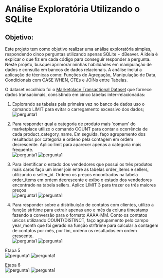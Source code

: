 # Análise Exploratória Utilizando o SQLite

## Objetivo:
Este projeto tem como objetivo realizar uma análise exploratória simples, respondendo cinco perguntas utilizando apenas SQLite + dBeaver. 
A ideia é explicar o que fiz em cada código para conseguir responder a pergunta. Neste projeto, busquei aprimorar minhas habilidades em manipulação de dados e consulta em bancos de dados relacionais. A análise inclui a aplicação de técnicas como: Funções de Agregação, Manipulação de Data, Condicionais com CASE WHEN, CTEs e JOINs entre Tabelas.

O dataset escolhido foi o [Marketplace Transactional Dataset](https://www.kaggle.com/datasets/petewojtczak/raw-transactional-data) que fornece dados transacionais, consistindo em cinco tabelas inter-relacionadas:

1. Explorando as tabelas pela primeira vez no banco de dados uso o comando LIMIT para evitar o carregamento excessivo dos dados;<br>
![pergunta1](imgs/img1%20-%20conhecendodataset.png)

2. Para responder qual a categoria de produto mais 'comum' do marketplace utilizo o comando COUNT para contar a ocorrência de cada product_category_name. Em seguida, faço agrupamento dos resultados por categoria e ordeno pela contagem em ordem decrescente. Aplico limit para aparecer apenas a categoria mais frequente.<br>
![pergunta1](imgs/img2%20-%20ask1.png)
![pergunta1](imgs/img2%20-%20ask1r.png)

3. Para identificar o estado dos vendedores que possui os três produtos mais caros faço um inner join entre as tabelas order_items e sellers, utilizando o seller_id.
Ordeno os preços encontrados na tabela order_items em ordem decrescente e exibo o estado dos vendedores encontrado na tabela sellers. Aplico LIMIT 3 para trazer os três maiores preços<br>
![pergunta1](imgs/img3%20-%20ask2.png)
![pergunta1](imgs/img3%20-%20ask2r.png)

4. Para responder sobre a distribuição de contatos com clientes, utilizo a função strftime para extrair apenas ano e mês da coluna timestamp fazendo a conversão para o formato AAAA-MM. Conto os contatos únicos utilizando COUNT(DISTINCT, faço agrupamento pelo campo year_month que foi gerado na função strftrime para calcular a contagem de contatos por mês, por fim, ordeno os resultados em ordem crescente.<br>
![pergunta1](imgs/img4%20-%20ask3.png)
![pergunta1](imgs/img4%20-%20ask3r.png)

Etapa 5<br>
![pergunta1](imgs/img5%20-%20ask4.png)
![pergunta1](imgs/img5%20-%20ask4r.png)

Etapa 6<br>
![pergunta1](imgs/img6%20-%20ask5.png)
![pergunta1](imgs/img6%20-%20ask5r.png)


